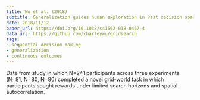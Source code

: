 ```yaml
---
title: Wu et al. (2018)
subtitle: Generalization guides human exploration in vast decision spaces
date: 2018/11/12
paper_url: https://doi.org/10.1038/s41562-018-0467-4
data_url: https://github.com/charleywu/gridsearch
tags:
- sequential decision making
- generalization
- continuous outcomes
---
```


Data from study in which N=241 participants across three experiments (N=81, N=80, N=80) completed a novel grid-world task in which participants sought rewards under limited search horizons and spatial autocorrelation.
